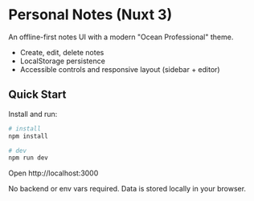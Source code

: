 # Personal Notes (Nuxt 3)

An offline-first notes UI with a modern "Ocean Professional" theme.

- Create, edit, delete notes
- LocalStorage persistence
- Accessible controls and responsive layout (sidebar + editor)

## Quick Start

Install and run:

```bash
# install
npm install

# dev
npm run dev
```

Open http://localhost:3000

No backend or env vars required. Data is stored locally in your browser.
